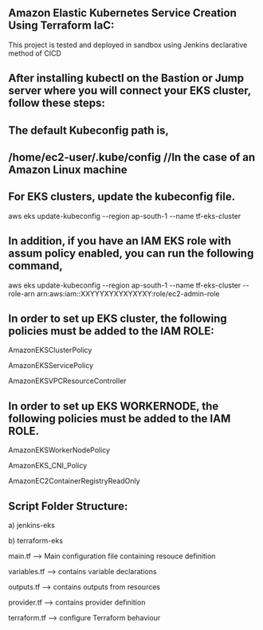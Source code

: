 ## Amazon Elastic Kubernetes Service Creation Using Terraform IaC:

This project is tested and deployed in sandbox using Jenkins declarative method of CICD

## After installing kubectl on the Bastion or Jump server where you will connect your EKS cluster, follow these steps:

## The default Kubeconfig path is,

## /home/ec2-user/.kube/config  //In the case of an Amazon Linux machine

## For EKS clusters, update the kubeconfig file. 
   aws eks update-kubeconfig --region ap-south-1 --name tf-eks-cluster

## In addition, if you have an IAM EKS role with assum policy enabled, you can run the following command,
   aws eks update-kubeconfig --region ap-south-1 --name tf-eks-cluster --role-arn arn:aws:iam::XXYYYXYXYXYXYXY:role/ec2-admin-role


## In order to set up EKS cluster, the following policies must be added to the IAM ROLE:

   AmazonEKSClusterPolicy

   AmazonEKSServicePolicy

   AmazonEKSVPCResourceController

## In order to set up EKS WORKERNODE, the following policies must be added to the IAM ROLE.

   AmazonEKSWorkerNodePolicy

   AmazonEKS_CNI_Policy

   AmazonEC2ContainerRegistryReadOnly

## Script Folder Structure:

a) jenkins-eks

b) terraform-eks

main.tf --> Main configuration file containing resouce definition

variables.tf --> contains variable declarations

outputs.tf --> contains outputs from resources

provider.tf --> contains provider definition

terraform.tf --> configure Terraform behaviour


